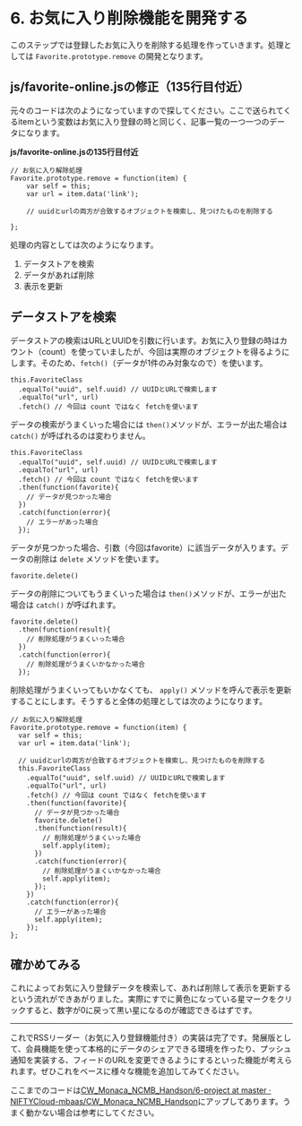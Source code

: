 # 6. お気に入り削除機能を開発する

このステップでは登録したお気に入りを削除する処理を作っていきます。処理としては `Favorite.prototype.remove` の開発となります。

## js/favorite-online.jsの修正（135行目付近）

元々のコードは次のようになっていますので探してください。ここで送られてくるitemという変数はお気に入り登録の時と同じく、記事一覧の一つ一つのデータになります。

**js/favorite-online.jsの135行目付近**

```
// お気に入り解除処理
Favorite.prototype.remove = function(item) {
    var self = this;
    var url = item.data('link');
    
    // uuidとurlの両方が合致するオブジェクトを検索し、見つけたものを削除する
    
};
```

処理の内容としては次のようになります。

1. データストアを検索
1. データがあれば削除
1. 表示を更新

## データストアを検索

データストアの検索はURLとUUIDを引数に行います。お気に入り登録の時はカウント（count）を使っていましたが、今回は実際のオブジェクトを得るようにします。そのため、`fetch()`（データが1件のみ対象なので）を使います。

```
this.FavoriteClass
  .equalTo("uuid", self.uuid) // UUIDとURLで検索します
  .equalTo("url", url)
  .fetch() // 今回は count ではなく fetchを使います
```

データの検索がうまくいった場合には `then()`メソッドが、エラーが出た場合は `catch()` が呼ばれるのは変わりません。

```
this.FavoriteClass
  .equalTo("uuid", self.uuid) // UUIDとURLで検索します
  .equalTo("url", url)
  .fetch() // 今回は count ではなく fetchを使います
  .then(function(favorite){
    // データが見つかった場合
  })
  .catch(function(error){
    // エラーがあった場合
  });
```

データが見つかった場合、引数（今回はfavorite）に該当データが入ります。データの削除は `delete` メソッドを使います。

```
favorite.delete()
```

データの削除についてもうまくいった場合は `then()`メソッドが、エラーが出た場合は `catch()` が呼ばれます。

```
favorite.delete()
  .then(function(result){
    // 削除処理がうまくいった場合
  })
  .catch(function(error){
    // 削除処理がうまくいかなかった場合
  });
```

削除処理がうまくいってもいかなくても、 `apply()` メソッドを呼んで表示を更新することにします。そうすると全体の処理としては次のようになります。

```
// お気に入り解除処理
Favorite.prototype.remove = function(item) {
  var self = this;
  var url = item.data('link');

  // uuidとurlの両方が合致するオブジェクトを検索し、見つけたものを削除する
  this.FavoriteClass
    .equalTo("uuid", self.uuid) // UUIDとURLで検索します
    .equalTo("url", url)
    .fetch() // 今回は count ではなく fetchを使います
    .then(function(favorite){
      // データが見つかった場合
      favorite.delete()
      .then(function(result){
        // 削除処理がうまくいった場合
        self.apply(item);
      })
      .catch(function(error){
        // 削除処理がうまくいかなかった場合
        self.apply(item);
      });
    })
    .catch(function(error){
      // エラーがあった場合
      self.apply(item);
    });
};
```

## 確かめてみる

これによってお気に入り登録データを検索して、あれば削除して表示を更新するという流れができあがりました。実際にすでに黄色になっている星マークをクリックすると、数字が0に戻って黒い星になるのが確認できるはずです。

----

これでRSSリーダー（お気に入り登録機能付き）の実装は完了です。発展版として、会員機能を使って本格的にデータのシェアできる環境を作ったり、プッシュ通知を実装する、フィードのURLを変更できるようにするといった機能が考えられます。ぜひこれをベースに様々な機能を追加してみてください。

ここまでのコードは[CW_Monaca_NCMB_Handson/6-project at master · NIFTYCloud-mbaas/CW_Monaca_NCMB_Handson](https://github.com/NIFTYCloud-mbaas/CW_Monaca_NCMB_Handson/tree/master/6-project)にアップしてあります。うまく動かない場合は参考にしてください。
